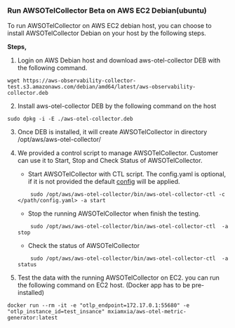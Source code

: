 ### Run AWSOTelCollector Beta on AWS EC2 Debian(ubuntu)

To run AWSOTelCollector on AWS EC2 debian host, you can choose to install AWSOTelCollector Debian on your host by the following steps.

**Steps,**

1. Login on AWS Debian host and download aws-otel-collector DEB with the following command.
```
wget https://aws-observability-collector-test.s3.amazonaws.com/debian/amd64/latest/aws-observability-collector.deb
```
2. Install aws-otel-collector DEB by the following command on the host
```
sudo dpkg -i -E ./aws-otel-collector.deb
```
3. Once DEB is installed, it will create AWSOTelCollector in directory /opt/aws/aws-otel-collector/

4. We provided a control script to manage AWSOTelCollector. Customer can use it to Start, Stop and Check Status of AWSOTelCollector.

    * Start AWSOTelCollector with CTL script. The config.yaml is optional, if it is not provided the default [config](../../config.yaml) will be applied.  
    ```
        sudo /opt/aws/aws-otel-collector/bin/aws-otel-collector-ctl -c </path/config.yaml> -a start
    ```
    * Stop the running AWSOTelCollector when finish the testing.
    ```
        sudo /opt/aws/aws-otel-collector/bin/aws-otel-collector-ctl  -a stop
    ```
    * Check the status of AWSOTelCollector
    ```
        sudo /opt/aws/aws-otel-collector/bin/aws-otel-collector-ctl  -a status
    ```
5. Test the data with the running AWSOTelCollector on EC2. you can run the following command on EC2 host. (Docker app has to be pre-installed)
```
docker run --rm -it -e "otlp_endpoint=172.17.0.1:55680" -e "otlp_instance_id=test_insance" mxiamxia/aws-otel-metric-generator:latest
```
